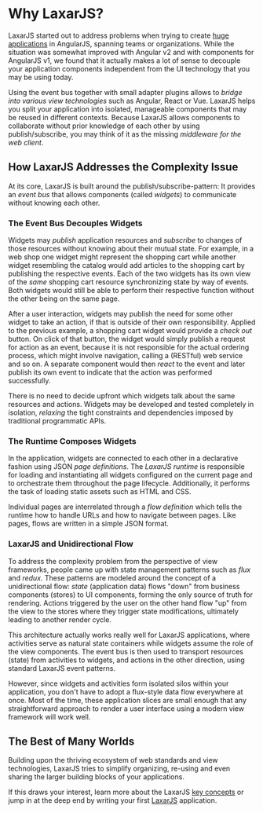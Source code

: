 # Why LaxarJS?

LaxarJS started out to address problems when trying to create [huge applications](http://briantford.com/blog/huuuuuge-angular-apps) in AngularJS, spanning teams or organizations.
While the situation was somewhat improved with Angular v2 and with components for AngularJS v1, we found that it actually makes a lot of sense to decouple your application components independent from the UI technology that you may be using today.

Using the event bus together with small adapter plugins allows to *bridge into various view technologies* such as Angular, React or Vue. LaxarJS helps you split your application into isolated, manageable components that may be reused in different contexts.
Because LaxarJS allows components to collaborate without prior knowledge of each other by using publish/subscribe, you may think of it as the missing _middleware for the web client_.


## How LaxarJS Addresses the Complexity Issue

At its core, LaxarJS is built around the publish/subscribe-pattern:
It provides an *event bus* that allows components (called *widgets*) to communicate without knowing each other.


### The Event Bus Decouples Widgets

Widgets may *publish* application resources and *subscribe* to changes of those resources without knowing about their mutual state.
For example, in a web shop one widget might represent the shopping cart while another widget resembling the catalog would add articles to the shopping cart by publishing the respective events.
Each of the two widgets has its own view of the *same* shopping cart resource synchronizing state by way of events.
Both widgets would still be able to perform their respective function without the other being on the same page.

After a user interaction, widgets may publish the need for some other widget to take an action, if that is outside of their own responsibility.
Applied to the previous example, a shopping cart widget would provide a *check out* button.
On click of that button, the widget would simply publish a request for action as an event, because it is not responsible for the actual ordering process, which might involve navigation, calling a (RESTful) web service and so on.
A separate component would then *react* to the event and later publish its own event to indicate that the action was performed successfully.

There is no need to decide upfront which widgets talk about the same resources and actions.
Widgets may be developed and tested completely in isolation, *relaxing* the tight constraints and dependencies imposed by traditional programmatic APIs.


### The Runtime Composes Widgets

In the application, widgets are connected to each other in a declarative fashion using JSON *page definitions*.
The *LaxarJS runtime* is responsible for loading and instantiating all widgets configured on the current page and to orchestrate them throughout the page lifecycle.
Additionally, it performs the task of loading static assets such as HTML and CSS.

Individual pages are interrelated through a *flow definition* which tells the runtime how to handle URLs and how to navigate between pages.
Like pages, flows are written in a simple JSON format.


### LaxarJS and Unidirectional Flow

To address the complexity problem from the perspective of view frameworks, people came up with state management patterns such as _flux_ and _redux_.
These patterns are modeled around the concept of a unidirectional flow: *state* (application data) flows "down" from business components (stores) to UI components, forming the only source of truth for rendering.
Actions triggered by the user on the other hand flow "up" from the view to the stores where they trigger state modifications, ultimately leading to another render cycle.

This architecture actually works really well for LaxarJS applications, where activities serve as natural state containers while widgets assume the role of the view components.
The event bus is then used to transport resources (state) from activities to widgets, and actions in the other direction, using standard LaxarJS event patterns.

However, since widgets and activities form isolated silos within your application, you don't have to adopt a flux-style data flow everywhere at once.
Most of the time, these application slices are small enough that any straightforward approach to render a user interface using a modern view framework will work well.


## The Best of Many Worlds

Building upon the thriving ecosystem of web standards and view technologies, LaxarJS tries to simplify organizing, re-using and even sharing the larger building blocks of your applications.

If this draws your interest, learn more about the LaxarJS [key concepts](concepts.md) or jump in at the deep end by writing your first [LaxarJS](http://github.com/LaxarJS/laxar#getting-started) application.
